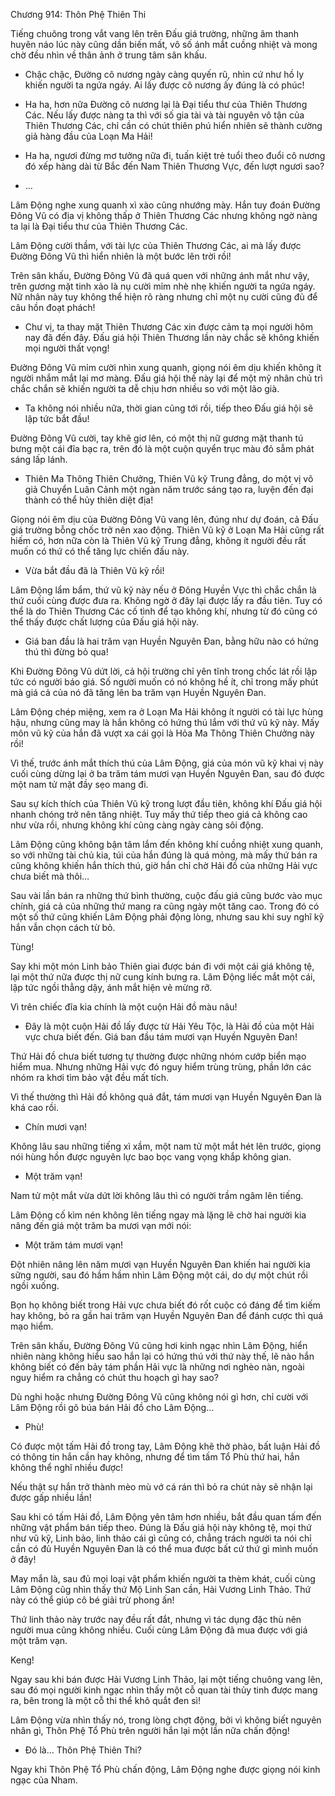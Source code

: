 




Chương 914: Thôn Phệ Thiên Thi


Tiếng chuông trong vắt vang lên trên Đấu giá trường, những âm thanh huyên náo lúc này cũng dần biến mất, vô số ánh mắt cuồng nhiệt và mong chờ đều nhìn về thân ảnh ở trung tâm sân khấu.

- Chậc chậc, Đường cô nương ngày càng quyến rũ, nhìn cứ như hồ ly khiến người ta ngứa ngáy. Ai lấy được cô nương ấy đúng là có phúc!

- Ha ha, hơn nữa Đường cô nương lại là Đại tiểu thư của Thiên Thương Các. Nếu lấy được nàng ta thì với số gia tài và tài nguyên vô tận của Thiên Thương Các, chỉ cần có chút thiên phú hiển nhiên sẽ thành cường giả hàng đầu của Loạn Ma Hải!

- Ha ha, ngươi đừng mơ tưởng nữa đi, tuấn kiệt trẻ tuổi theo đuổi cô nương đó xếp hàng dài từ Bắc đến Nam Thiên Thương Vực, đến lượt ngươi sao?

- …

Lâm Động nghe xung quanh xì xào cũng nhướng mày. Hắn tuy đoán Đường Đông Vũ có địa vị không thấp ở Thiên Thương Các nhưng không ngờ nàng ta lại là Đại tiểu thư của Thiên Thương Các.

Lâm Động cười thầm, với tài lực của Thiên Thương Các, ai mà lấy được Đường Đông Vũ thì hiển nhiên là một bước lên trời rồi!

Trên sân khấu, Đường Đông Vũ đã quá quen với những ánh mắt như vậy, trên gương mặt tinh xảo là nụ cười mỉm nhè nhẹ khiến người ta ngứa ngáy. Nữ nhân này tuy không thể hiện rõ ràng nhưng chỉ một nụ cười cũng đủ để câu hồn đoạt phách!

- Chư vị, ta thay mặt Thiên Thương Các xin được cảm tạ mọi người hôm nay đã đến đây. Đấu giá hội Thiên Thương lần này chắc sẽ không khiến mọi người thất vọng!

Đường Đông Vũ mỉm cười nhìn xung quanh, giọng nói êm dịu khiến không ít người nhắm mắt lại mơ màng. Đấu giá hội thế này lại để một mỹ nhân chủ trì chắc chắn sẽ khiến người ta dễ chịu hơn nhiều so với một lão già.

- Ta không nói nhiều nữa, thời gian cũng tới rồi, tiếp theo Đấu giá hội sẽ lập tức bắt đầu!

Đường Đông Vũ cười, tay khẽ giơ lên, có một thị nữ gương mặt thanh tú bưng một cái đĩa bạc ra, trên đó là một cuộn quyển trục màu đỏ sẫm phát sáng lấp lánh.

- Thiên Ma Thông Thiên Chưởng, Thiên Vũ kỹ Trung đẳng, do một vị võ giả Chuyển Luân Cảnh một ngàn năm trước sáng tạo ra, luyện đến đại thành có thể hủy thiên diệt địa!

Giọng nói êm dịu của Đường Đông Vũ vang lên, đúng như dự đoán, cả Đấu giá trường bỗng chốc trở nên xao động. Thiên Vũ kỹ ở Loạn Ma Hải cũng rất hiếm có, hơn nữa còn là Thiên Vũ kỹ Trung đẳng, không ít người đều rất muốn có thứ có thể tăng lực chiến đấu này.

- Vừa bắt đầu đã là Thiên Vũ kỹ rồi!

Lâm Động lẩm bẩm, thứ vũ kỹ này nếu ở Đông Huyền Vực thì chắc chắn là thứ cuối cùng được đưa ra. Không ngờ ở đây lại được lấy ra đầu tiên. Tuy có thể là do Thiên Thương Các cố tình để tạo không khí, nhưng từ đó cũng có thể thấy được chất lượng của Đấu giá hội này.

- Giá ban đầu là hai trăm vạn Huyền Nguyên Đan, bằng hữu nào có hứng thú thì đừng bỏ qua!

Khi Đường Đông Vũ dứt lời, cả hội trường chỉ yên tĩnh trong chốc lát rồi lập tức có người báo giá. Số người muốn có nó không hề ít, chỉ trong mấy phút mà giá cả của nó đã tăng lên ba trăm vạn Huyền Nguyên Đan.

Lâm Động chép miệng, xem ra ở Loạn Ma Hải không ít người có tài lực hùng hậu, nhưng cũng may là hắn không có hứng thú lắm với thứ vũ kỹ này. Mấy môn vũ kỹ của hắn đã vượt xa cái gọi là Hỏa Ma Thông Thiên Chưởng này rồi!

Vì thế, trước ánh mắt thích thú của Lâm Động, giá của món vũ kỹ khai vị này cuối cùng dừng lại ở ba trăm tám mươi vạn Huyền Nguyên Đan, sau đó được một nam tử mặt đầy sẹo mang đi.

Sau sự kích thích của Thiên Vũ kỹ trong lượt đầu tiên, không khí Đấu giá hội nhanh chóng trở nên tăng nhiệt. Tuy mấy thứ tiếp theo giá cả không cao như vừa rồi, nhưng không khí cũng càng ngày càng sôi động.

Lâm Động cũng không bận tâm lắm đến không khí cuồng nhiệt xung quanh, so với những tài chủ kia, túi của hắn đúng là quá mỏng, mà mấy thứ bán ra cũng không khiến hắn thích thú, giờ hắn chỉ chờ Hải đồ của những Hải vực chưa biết mà thôi…

Sau vài lần bán ra những thứ bình thường, cuộc đấu giá cũng bước vào mục chính, giá cả của những thứ mang ra cũng ngày một tăng cao. Trong đó có một số thứ cũng khiến Lâm Động phải động lòng, nhưng sau khi suy nghĩ kỹ hắn vẫn chọn cách từ bỏ.

Tùng!

Say khi một món Linh bảo Thiên giai được bán đi với một cái giá không tệ, lại một thứ nữa được thị nữ cung kính bưng ra. Lâm Động liếc mắt một cái, lập tức ngồi thẳng dậy, ánh mắt hiện vẻ mừng rỡ.

Vì trên chiếc đĩa kia chính là một cuộn Hải đồ màu nâu!

- Đây là một cuộn Hải đồ lấy được từ Hải Yêu Tộc, là Hải đồ của một Hải vực chưa biết đến. Giá ban đầu tám mươi vạn Huyền Nguyên Đan!

Thứ Hải đồ chưa biết tương tự thường được những nhóm cướp biển mạo hiểm mua. Nhưng những Hải vực đó nguy hiểm trùng trùng, phần lớn các nhóm ra khơi tìm bảo vật đều mất tích.

Vì thế thường thì Hải đồ không quá đắt, tám mươi vạn Huyền Nguyên Đan là khá cao rồi.

- Chín mươi vạn!

Không lâu sau những tiếng xì xầm, một nam tử một mắt hét lên trước, giọng nói hùng hồn được nguyên lực bao bọc vang vọng khắp không gian.

- Một trăm vạn!

Nam tử một mắt vừa dứt lời không lâu thì có người trầm ngâm lên tiếng.

Lâm Động cố kìm nén không lên tiếng ngay mà lặng lẽ chờ hai người kia nâng đến giá một trăm ba mươi vạn mới nói:

- Một trăm tám mươi vạn!

Đột nhiên nâng lên năm mươi vạn Huyền Nguyên Đan khiến hai người kia sững người, sau đó hầm hầm nhìn Lâm Động một cái, do dự một chút rồi ngồi xuống.

Bọn họ không biết trong Hải vực chưa biết đó rốt cuộc có đáng để tìm kiếm hay không, bỏ ra gần hai trăm vạn Huyền Nguyên Đan để đánh cược thì quá mạo hiểm.

Trên sân khấu, Đường Đông Vũ cũng hơi kinh ngạc nhìn Lâm Động, hiển nhiên nàng không hiểu sao hắn lại có hứng thú với thứ này thế, lẽ nào hắn không biết có đến bảy tám phần Hải vực là những nơi nghèo nàn, ngoài nguy hiểm ra chẳng có chút thu hoạch gì hay sao?

Dù nghi hoặc nhưng Đường Đông Vũ cũng không nói gì hơn, chỉ cười với Lâm Động rồi gõ búa bán Hải đồ cho Lâm Động…

- Phù!

Có được một tấm Hải đồ trong tay, Lâm Động khẽ thở phào, bất luận Hải đồ có thông tin hắn cần hay không, nhưng để tìm tấm Tổ Phù thứ hai, hắn không thể nghĩ nhiều được!

Nếu thật sự hắn trở thành mèo mù vớ cá rán thì bỏ ra chút này sẽ nhận lại được gấp nhiều lần!

Sau khi có tấm Hải đồ, Lâm Động yên tâm hơn nhiều, bắt đầu quan tấm đến những vật phẩm bán tiếp theo. Đúng là Đấu giá hội này không tệ, mọi thứ như vũ kỹ, Linh bảo, linh thảo cái gì cũng có, chẳng trách người ta nói chỉ cần có đủ Huyền Nguyên Đan là có thể mua được bất cứ thứ gì mình muốn ở đây!

May mắn là, sau đủ mọi loại vật phẩm khiến người ta thèm khát, cuối cùng Lâm Động cũg nhìn thấy thứ Mộ Linh San cần, Hải Vương Linh Thảo. Thứ này có thể giúp cô bé giải trừ phong ấn!

Thứ linh thảo này trước nay đều rất đắt, nhưng vì tác dụng đặc thù nên người mua cũng không nhiều. Cuối cùng Lâm Động đã mua được với giá một trăm vạn.

Keng!

Ngay sau khi bán được Hải Vương Linh Thảo, lại một tiếng chuông vang lên, sau đó mọi người kinh ngạc nhìn thấy một cỗ quan tài thủy tinh được mang ra, bên trong là một cỗ thi thể khô quắt đen sì!

Lâm Động vừa nhìn thấy nó, trong lòng chợt động, bởi vì không biết nguyên nhân gì, Thôn Phệ Tổ Phù trên người hắn lại một lần nữa chấn động!

- Đó là… Thôn Phệ Thiên Thi?

Ngay khi Thôn Phệ Tổ Phù chấn động, Lâm Động nghe được giọng nói kinh ngạc của Nham.




